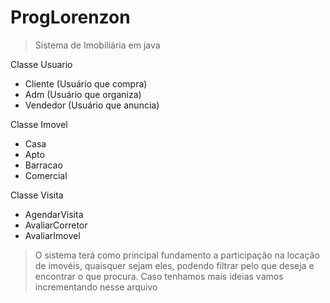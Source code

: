 ﻿# ProgLorenzon

> Sistema de Imobiliária em java

Classe Usuario
- Cliente (Usuário que compra)
- Adm (Usuário que organiza)
- Vendedor (Usuário que anuncia)

Classe Imovel
- Casa
- Apto
- Barracao
- Comercial

Classe Visita
- AgendarVisita
- AvaliarCorretor
- AvaliarImovel

> O sistema terá como principal fundamento a participação na locação de imovéis, quaisquer sejam eles, podendo filtrar pelo que deseja e encontrar o que procura. Caso tenhamos mais ideias vamos incrementando nesse arquivo
